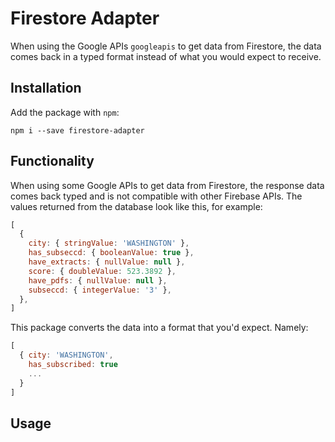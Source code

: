 # Firestore Adapter

When using the Google APIs `googleapis` to get data from Firestore, the data comes back in a typed format instead of what you would expect to receive.

## Installation

Add the package with `npm`:

```
npm i --save firestore-adapter
```

## Functionality

When using some Google APIs to get data from Firestore, the response data comes back typed and is not compatible with other Firebase APIs. The values returned from the database look like this, for example:

```js
[ 
  { 
    city: { stringValue: 'WASHINGTON' },
    has_subseccd: { booleanValue: true },
    have_extracts: { nullValue: null },
    score: { doubleValue: 523.3892 },
    have_pdfs: { nullValue: null },
    subseccd: { integerValue: '3' },
  },
]
```

This package converts the data into a format that you'd expect. Namely: 

```js
[
  { city: 'WASHINGTON',
    has_subscribed: true 
    ...
  }
]
```

## Usage 

